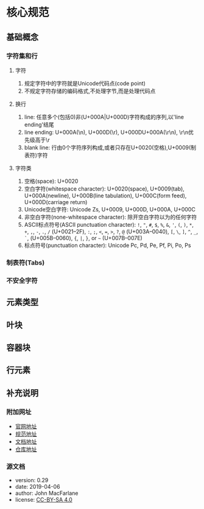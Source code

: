 # 核心规范

## 基础概念

### 字符集和行

1. 字符

    1. 规定字符中的字符就是Unicode代码点(code point)
    2. 不规定字符存储的编码格式,不处理字节,而是处理代码点

2. 换行

    1. line: 任意多个(包括0)非(U+000A|U+000D)字符构成的序列,以'line ending'结尾
    2. line ending: U+000A(\n), U+000D(\r), U+000DU+000A(\r\n), \r\n优先级高于\r
    3. blank line: 行由0个字符序列构成,或者只存在U+0020(空格),U+0009(制表符)字符

3. 字符类

    1. 空格(space): U+0020
    2. 空白字符(whitespace character): U+0020(space), U+0009(tab), U+000A(newline), U+000B(line tabulation), U+000C(form feed), U+000D(carriage return)
    3. Unicode空白字符: Unicode Zs, U+0009, U+000D, U+000A, U+000C
    4. 非空白字符(none-whitespace character): 除开空白字符以为的任何字符
    5. ASCII标点符号(ASCII punctuation character): `!`, `"`, `#`, `$`, `%`, `&`,
        `'`, `(`, `)`, `*`, `+`, `,`, `-`, `.`, `/` (U+0021–2F),  `:`, `;`, `<`, `=`, `>`, `?`,
        `@` (U+003A–0040), `[`, `\`, `]`, `^`, `_`, `` ` ``, (U+005B–0060), `{`, `|`, `}`, or `~` (U+007B–007E)
    6. 标点符号(punctuation character): Unicode Pc, Pd, Pe, Pf, Pi, Po, Ps

### 制表符(Tabs)

### 不安全字符

## 元素类型

## 叶块

## 容器块

## 行元素

## 补充说明

### 附加网址

-   [官网地址](https://commonmark.org)
-   [规范地址](https://spec.commonmark.org/)
-   [文档地址](https://spec.commonmark.org/0.29/)
-   [仓库地址](https://github.com/commonmark/commonmark-spec)

### 源文档

-   version: 0.29
-   date: 2019-04-06
-   author: John MacFarlane
-   license: [CC-BY-SA 4.0](http://creativecommons.org/licenses/by-sa/4.0/)
